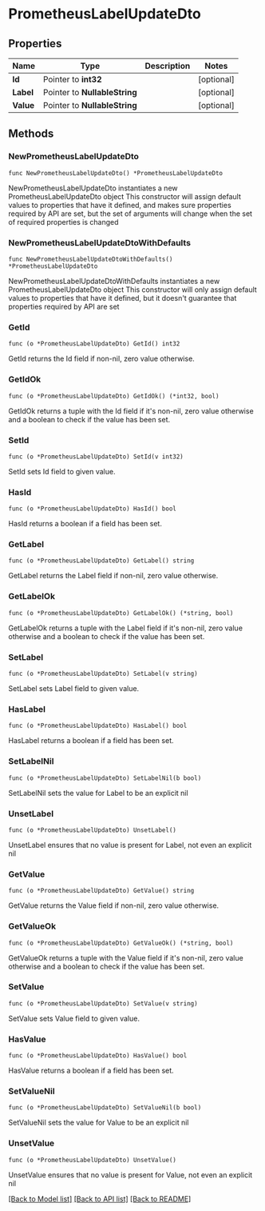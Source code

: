 # PrometheusLabelUpdateDto

## Properties

Name | Type | Description | Notes
------------ | ------------- | ------------- | -------------
**Id** | Pointer to **int32** |  | [optional] 
**Label** | Pointer to **NullableString** |  | [optional] 
**Value** | Pointer to **NullableString** |  | [optional] 

## Methods

### NewPrometheusLabelUpdateDto

`func NewPrometheusLabelUpdateDto() *PrometheusLabelUpdateDto`

NewPrometheusLabelUpdateDto instantiates a new PrometheusLabelUpdateDto object
This constructor will assign default values to properties that have it defined,
and makes sure properties required by API are set, but the set of arguments
will change when the set of required properties is changed

### NewPrometheusLabelUpdateDtoWithDefaults

`func NewPrometheusLabelUpdateDtoWithDefaults() *PrometheusLabelUpdateDto`

NewPrometheusLabelUpdateDtoWithDefaults instantiates a new PrometheusLabelUpdateDto object
This constructor will only assign default values to properties that have it defined,
but it doesn't guarantee that properties required by API are set

### GetId

`func (o *PrometheusLabelUpdateDto) GetId() int32`

GetId returns the Id field if non-nil, zero value otherwise.

### GetIdOk

`func (o *PrometheusLabelUpdateDto) GetIdOk() (*int32, bool)`

GetIdOk returns a tuple with the Id field if it's non-nil, zero value otherwise
and a boolean to check if the value has been set.

### SetId

`func (o *PrometheusLabelUpdateDto) SetId(v int32)`

SetId sets Id field to given value.

### HasId

`func (o *PrometheusLabelUpdateDto) HasId() bool`

HasId returns a boolean if a field has been set.

### GetLabel

`func (o *PrometheusLabelUpdateDto) GetLabel() string`

GetLabel returns the Label field if non-nil, zero value otherwise.

### GetLabelOk

`func (o *PrometheusLabelUpdateDto) GetLabelOk() (*string, bool)`

GetLabelOk returns a tuple with the Label field if it's non-nil, zero value otherwise
and a boolean to check if the value has been set.

### SetLabel

`func (o *PrometheusLabelUpdateDto) SetLabel(v string)`

SetLabel sets Label field to given value.

### HasLabel

`func (o *PrometheusLabelUpdateDto) HasLabel() bool`

HasLabel returns a boolean if a field has been set.

### SetLabelNil

`func (o *PrometheusLabelUpdateDto) SetLabelNil(b bool)`

 SetLabelNil sets the value for Label to be an explicit nil

### UnsetLabel
`func (o *PrometheusLabelUpdateDto) UnsetLabel()`

UnsetLabel ensures that no value is present for Label, not even an explicit nil
### GetValue

`func (o *PrometheusLabelUpdateDto) GetValue() string`

GetValue returns the Value field if non-nil, zero value otherwise.

### GetValueOk

`func (o *PrometheusLabelUpdateDto) GetValueOk() (*string, bool)`

GetValueOk returns a tuple with the Value field if it's non-nil, zero value otherwise
and a boolean to check if the value has been set.

### SetValue

`func (o *PrometheusLabelUpdateDto) SetValue(v string)`

SetValue sets Value field to given value.

### HasValue

`func (o *PrometheusLabelUpdateDto) HasValue() bool`

HasValue returns a boolean if a field has been set.

### SetValueNil

`func (o *PrometheusLabelUpdateDto) SetValueNil(b bool)`

 SetValueNil sets the value for Value to be an explicit nil

### UnsetValue
`func (o *PrometheusLabelUpdateDto) UnsetValue()`

UnsetValue ensures that no value is present for Value, not even an explicit nil

[[Back to Model list]](../README.md#documentation-for-models) [[Back to API list]](../README.md#documentation-for-api-endpoints) [[Back to README]](../README.md)


